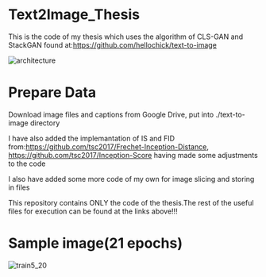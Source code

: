 # Text2Image_Thesis

This is the code of my thesis which uses the algorithm of CLS-GAN and StackGAN found at:https://github.com/hellochick/text-to-image		


![architecture](https://user-images.githubusercontent.com/75016825/124499785-47564a80-ddc7-11eb-9e7b-c87c9ee95c5e.jpeg)


# Prepare Data
Download image files and captions from Google Drive, put into ./text-to-image directory


I have also added the implemantation of IS and FID from:https://github.com/tsc2017/Frechet-Inception-Distance,
https://github.com/tsc2017/Inception-Score having made some adjustments to the code

I also have added some more code of my own for image slicing and storing in files

This repository contains ONLY the code of the thesis.The rest of the useful files for execution can be found at the links above!!!


# Sample image(21  epochs)

![train5_20](https://user-images.githubusercontent.com/75016825/124499724-2aba1280-ddc7-11eb-9921-1e64116a71fc.png)
